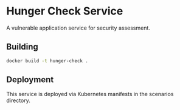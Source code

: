 # Hunger Check Service

A vulnerable application service for security assessment.

## Building

```bash
docker build -t hunger-check .
```

## Deployment

This service is deployed via Kubernetes manifests in the scenarios directory.
